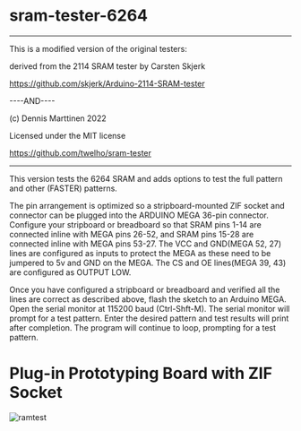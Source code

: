 # sram-tester-6264

************************************************************

This is a modified version of the original testers:

derived from the 2114 SRAM tester by Carsten Skjerk

https://github.com/skjerk/Arduino-2114-SRAM-tester

----AND----

(c) Dennis Marttinen 2022

Licensed under the MIT license

https://github.com/twelho/sram-tester

************************************************************

This version tests the 6264 SRAM and adds options to test the full pattern and other (FASTER) patterns.
 
The pin arrangement is optimized so a stripboard-mounted ZIF socket and connector can be plugged into the ARDUINO MEGA 36-pin connector.  Configure your stripboard or breadboard so that SRAM pins 1-14 are connected inline with MEGA pins 26-52, and SRAM pins 15-28 are connected inline with MEGA pins 53-27.  The VCC and GND(MEGA 52, 27) lines are configured as inputs to protect the MEGA as these need to be jumpered to 5v and GND on the MEGA.  The CS and OE lines(MEGA 39, 43) are configured as OUTPUT LOW.

Once you have configured a stripboard or breadboard and verified all the lines are correct as described above, flash the sketch to an Arduino MEGA.  Open the serial monitor at 115200 baud (Ctrl-Shft-M).  The serial monitor will prompt for a test pattern.  Enter the desired pattern and test results will print after completion.  The program will continue to loop, prompting for a test pattern.  

<h1>Plug-in Prototyping Board with ZIF Socket</h1>

![ramtest](https://user-images.githubusercontent.com/60443687/218333159-e1cea653-8c0c-44a4-880e-5318a7e47ebf.jpg)
